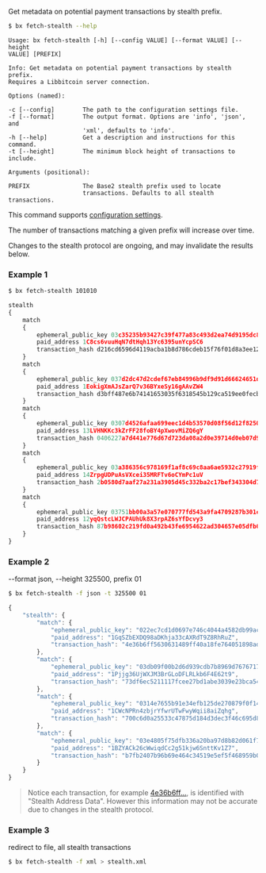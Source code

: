 Get metadata on potential payment transactions by stealth prefix.
```sh
$ bx fetch-stealth --help
```
```
Usage: bx fetch-stealth [-h] [--config VALUE] [--format VALUE] [--height 
VALUE] [PREFIX]                                                          

Info: Get metadata on potential payment transactions by stealth prefix.  
Requires a Libbitcoin server connection.                                 

Options (named):

-c [--config]        The path to the configuration settings file.        
-f [--format]        The output format. Options are 'info', 'json', and  
                     'xml', defaults to 'info'.                          
-h [--help]          Get a description and instructions for this command.
-t [--height]        The minimum block height of transactions to include.

Arguments (positional):

PREFIX               The Base2 stealth prefix used to locate             
                     transactions. Defaults to all stealth transactions.
```
This command supports [configuration settings](Configuration-Settings).

The number of transactions matching a given prefix will increase over time.

Changes to the stealth protocol are ongoing, and may invalidate the results below.
### Example 1
```sh
$ bx fetch-stealth 101010
```
```js
stealth
{
    match
    {
        ephemeral_public_key 03c35235b93427c39f477a83c493d2ea74d9195dc8a3b3e7dbb5ad88584b1472d2
        paid_address 1C8cs6vuuHqN7dtHqh13Yc6395unYcpSC6
        transaction_hash d216cd6596d4119acba1b8d786cdeb15f76f01d8a3ee12603e2581950857b736
    }
    match
    {
        ephemeral_public_key 037d2dc47d2cdef67eb84996b9df9d91d66624651d4902b82b1655f884f871328d
        paid_address 1EokigXmAJsZarQ7v36BYxeSy16gAAvZW4
        transaction_hash d3bff487e6b74141653035f6318545b129ca519ee0fecb616cdf764899ad23ff
    }
    match
    {
        ephemeral_public_key 0307d4526afaa699eec1d4b53570d08f56d12f825079ffeda9f6f41aa6fc943613
        paid_address 13LVHNKKc3kZrFF28foBY4pXwovMiZQ6gY
        transaction_hash 0406227a7d441e776d67d723da08a2d0e39714d0eb07d927cbf45dee8a2a23b9
    }
    match
    {
        ephemeral_public_key 03a386356c978169f1af8c69c8aa6ae5932c27919f5ebb6e9f05d728df6913f700
        paid_address 14ZrpgUDPuAsVXcei35MRFTv6oCYmPc1uV
        transaction_hash 2b0580d7aaf27a231a3905d45c332ba2c17bef343304d7486429b6e5b14c0294
    }
    match
    {
        ephemeral_public_key 03751bb00a3a57e070777fd543a9fa4709287b301c10dd15b1a6a0c48dc51815d2
        paid_address 12yqQstcLWJCPAUhUk8X3rpAZ6sYfDcvy3
        transaction_hash 87b98602c219fd0a492b43fe6954622ad304657e05dfb0bee92f338db8ba4bf4
    }
}
```
### Example 2
--format json, --height 325500, prefix 01
```sh
$ bx fetch-stealth -f json -t 325500 01
```
```js
{
    "stealth": {
        "match": {
            "ephemeral_public_key": "022ec7cd1d0697e746c4044a4582db99ac85e9158ebd2c0fb2a797759ca418dd8d",
            "paid_address": "1GqSZbEXDQ98aDKhja33cAXRdT9Z8RhRuZ",
            "transaction_hash": "4e36b6ff5630631489ff40a18fe764051898ad032eb2e0a3af4c12c1e03475cc"
        },
        "match": {
            "ephemeral_public_key": "03db09f00b2d6d939cdb7b8969d767671723183a926a3e6abd0ac3b1fa3e28bf75",
            "paid_address": "1Pjjg36UjWXJM3BrGLoDFLRLkb6F4E62t9",
            "transaction_hash": "73df6ec5211117fcee27bd1abe3039e23bca542df83abace0ad6bc9f7e274f57"
        },
        "match": {
            "ephemeral_public_key": "0314e7655b91e34efb125de270879f0f14b9cfbddad7d35ba5bde07350ebe62e28",
            "paid_address": "1CWcNPRn4zbjrYfwrUTwFwyWqii8aiZqhg",
            "transaction_hash": "700c6d0a25533c47875d184d3dec3f46c695d8f9001cb3bf995d7ec7cb7b6ada"
        },
        "match": {
            "ephemeral_public_key": "03e4805f75dfb336a20ba97d8b82d061f7234f41158f599b7c0f8e15ed44cf463d",
            "paid_address": "1BZYACk26cWwiqdCc2g51kjw6SnttKv1Z7",
            "transaction_hash": "b7fb2407b96b69e464c34519e5ef5f468959b03c0080cda0eba7a6c4ca1681c9"
        }
    }
}
```

> Notice each transaction, for example [4e36b6ff...](https://blockchain.info/tx/4e36b6ff5630631489ff40a18fe764051898ad032eb2e0a3af4c12c1e03475cc), is identified with "Stealth Address Data". However this information may not be accurate due to changes in the stealth protocol.

### Example 3
redirect to file, all stealth transactions 
```sh
$ bx fetch-stealth -f xml > stealth.xml
```